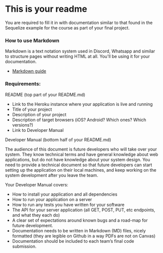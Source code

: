 # This is your readme
You are required to fill it in with documentation similar to that found in the Sequelize example for the course as part of your final project.

### How to use Markdown
Markdown is a text notation system used in Discord, Whatsapp and similar to structure pages without writing HTML at all. You'll be using it for your documentation.
* [Markdown guide](https://www.markdownguide.org/cheat-sheet/)

### Requirements:

README (top part of your README.md)

- Link to the Heroku instance where your application is live and running
- Title of your project
- Description of your project
- Description of target browsers (iOS? Android? Which ones? Which versions?)
- Link to Developer Manual

Developer Manual (bottom half of your README.md)

The audience of this document is future developers who will take over your system.
They know technical terms and have general knowledge about web applications, but do not have knowledge about your system design.
You need to provide a technical document so that future developers can start setting up the application on their local machines, and keep working on the system development after you leave the team.

Your Developer Manual covers:
- How to install your application and all dependencies
- How to run your application on a server
- How to run any tests you have written for your software
- The API for your server application (all GET, POST, PUT, etc endpoints, and what they each do)
- A clear set of expectations around known bugs and a road-map for future development.
- Documentation needs to be written in Markdown (MD) files, nicely formatted (they are legible on Github in a way PDFs are not on Canvas)
- Documentation should be included to each team’s final code submission.
